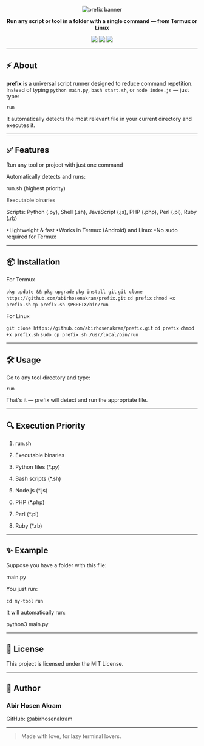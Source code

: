 
<p align="center">
  <img src="https://capsule-render.vercel.app/api?type=waving&color=4CAF50&height=150&section=header&text=prefix&fontSize=50&fontColor=ffffff" alt="prefix banner"/>
</p>

<p align="center">
  <b>Run any script or tool in a folder with a single command — from Termux or Linux</b>
</p>

<p align="center">
  <a href="https://github.com/abirhosenakram/prefix"><img src="https://img.shields.io/github/stars/abirhosenakram/prefix?style=flat-square&color=yellow"/></a>
  <a href="https://github.com/abirhosenakram/prefix"><img src="https://img.shields.io/github/forks/abirhosenakram/prefix?style=flat-square&color=green"/></a>
  <a href="https://github.com/abirhosenakram/prefix/blob/main/LICENSE"><img src="https://img.shields.io/github/license/abirhosenakram/prefix?style=flat-square&color=blue"/></a>
</p>

---

## ⚡ About

**prefix** is a universal script runner designed to reduce command repetition.  
Instead of typing `python main.py`, `bash start.sh`, or `node index.js` — just type:

`run`

It automatically detects the most relevant file in your current directory and executes it.


---

## ✅ Features

Run any tool or project with just one command

Automatically detects and runs:

run.sh (highest priority)

Executable binaries

Scripts: Python (.py), Shell (.sh), JavaScript (.js), PHP (.php), Perl (.pl), Ruby (.rb)


•Lightweight & fast
•Works in Termux (Android) and Linux
•No sudo required for Termux



---

## 📦 Installation

For Termux

`pkg update && pkg upgrade`
`pkg install git`
`git clone https://github.com/abirhosenakram/prefix.git`
`cd prefix`
`chmod +x prefix.sh`
`cp prefix.sh $PREFIX/bin/run`

For Linux

`git clone https://github.com/abirhosenakram/prefix.git`
`cd prefix`
`chmod +x prefix.sh`
`sudo cp prefix.sh /usr/local/bin/run`


---

## 🛠 Usage

Go to any tool directory and type:

`run`

That's it — prefix will detect and run the appropriate file.


---

## 🔍 Execution Priority

1. run.sh


2. Executable binaries


3. Python files (*.py)


4. Bash scripts (*.sh)


5. Node.js (*.js)


6. PHP (*.php)


7. Perl (*.pl)


8. Ruby (*.rb)




---

## ✨ Example

Suppose you have a folder with this file:

main.py

You just run:

`cd my-tool`
`run`

It will automatically run:

python3 main.py


---

## 📄 License

This project is licensed under the MIT License.


---

## 👤 Author

### Abir Hosen Akram
GitHub: @abirhosenakram


---

> Made with love, for lazy terminal lovers.

